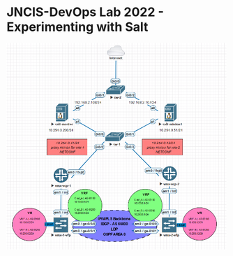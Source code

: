 # JNCIS-DevOps Lab 2022 - Experimenting with Salt

<img src="jncis-salt-lab-eve-ng.png" title="JNCIS-DevOps Lab 2022">
